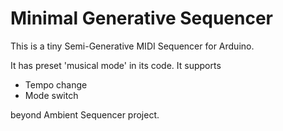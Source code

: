 # Minimal Generative Sequencer

This is a tiny Semi-Generative MIDI Sequencer for Arduino.

It has preset 'musical mode' in its code.
It supports 

* Tempo change
* Mode switch

beyond Ambient Sequencer project.
